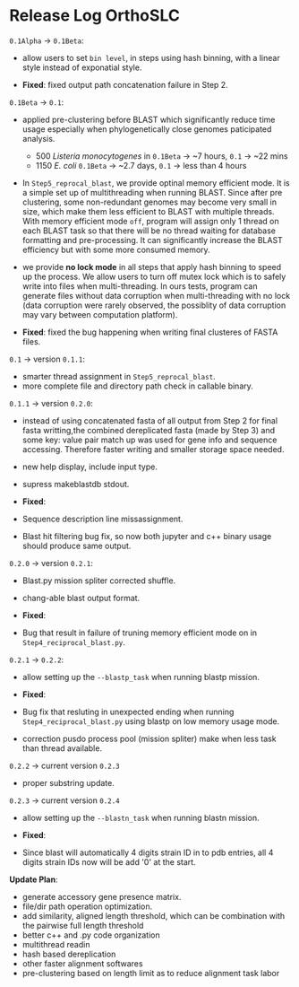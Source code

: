 # Release Log OrthoSLC

`0.1Alpha` -> `0.1Beta`:<br>
* allow users to set `bin level`, in steps using hash binning, with a linear style instead of exponatial style.<br>

* **Fixed**: fixed output path concatenation failure in Step 2.

`0.1Beta` -> `0.1`:<br>
* applied pre-clustering before BLAST which significantly reduce time usage especially when phylogenetically close genomes paticipated analysis.
    * 500 <i>Listeria monocytogenes</i> in `0.1Beta` -> ~7 hours, `0.1` -> ~22 mins
    * 1150 <i>E. coli</i> `0.1Beta` -> ~2.7 days, `0.1` -> less than 4 hours
    
* In `Step5_reprocal_blast`, we provide optinal memory efficient mode. It is a simple set up of multithreading when running BLAST. Since after pre clustering, some non-redundant genomes may become very small in size, which make them less efficient to BLAST with multiple threads. With memory efficient mode `off`, program will assign only 1 thread on each BLAST task so that there will be no thread waiting for database formatting and pre-processing. It can significantly increase the BLAST efficiency but with some more consumed memory.

* we provide **no lock mode** in all steps that apply hash binning to speed up the process. We allow users to turn off mutex lock which is to safely write into files when multi-threading. In ours tests, program can generate files without data corruption when multi-threading with no lock (data corruption were rarely observed, the possiblity of data corruption may vary between computation platform).

* **Fixed**: fixed the bug happening when writing final clusteres of FASTA files.

`0.1` -> version `0.1.1`:<br>
* smarter thread assignment in `Step5_reprocal_blast`.
* more complete file and directory path check in callable binary.

`0.1.1` -> version `0.2.0`:<br>
* instead of using concatenated fasta of all output from Step 2 for final fasta writting,the combined dereplicated fasta (made by Step 3) and some key: value pair match up was used for gene info and sequence accessing. Therefore faster writing and smaller storage space needed.
* new help display, include input type.
* supress makeblastdb stdout.

* **Fixed**:
* Sequence description line missassignment.
* Blast hit filtering bug fix, so now both jupyter and c++ binary usage should produce same output.

`0.2.0` -> version `0.2.1`:<br>
* Blast.py mission spliter corrected shuffle.
* chang-able blast output format.

* **Fixed**:
* Bug that result in failure of truning memory efficient mode on in `Step4_reciprocal_blast.py`. 

`0.2.1` -> `0.2.2`:<br>
* allow setting up the `--blastp_task` when running blastp mission.

* **Fixed**:
* Bug fix that resluting in unexpected ending when running `Step4_reciprocal_blast.py` using blastp on low memory usage mode.
* correction pusdo process pool (mission spliter) make when less task than thread available.

`0.2.2` -> current version `0.2.3`<br>
* proper substring update.

`0.2.3` -> current version `0.2.4`<br>
* allow setting up the `--blastn_task` when running blastn mission.

* **Fixed**:
* Since blast will automatically 4 digits strain ID in to pdb entries, all 4 digits strain IDs now will be add '0' at the start.

**Update Plan**:
- generate accessory gene presence matrix.
- file/dir path operation optimization. 
- add similarity, aligned length threshold, which can be combination with the pairwise full length threshold
- better c++ and .py code organization
- multithread readin
- hash based dereplication
- other faster alignment softwares
- pre-clustering based on length limit as to reduce alignment task labor

